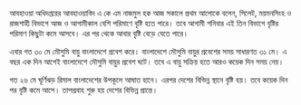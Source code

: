 আবহাওয়া অধিদপ্তরের আবহাওয়াবিদ এ কে এম নাজমুল হক আজ সকালে প্রথম আলোকে বলেন, সিলেট, ময়মনসিংহ ও রাজশাহী বিভাগে আজ ও আগামীকাল বেশি পরিমাণে বৃষ্টি হতে পারে। তবে আগামী শনিবার এই তিন বিভাগে বৃষ্টির পরিমাণ কিছুটা কমে আসবে। এর পর থেকে আবার বৃষ্টি বেড়ে যেতে পারে।

এবার গত ৩০ মে মৌসুমি বায়ু বাংলাদেশে প্রবেশ করে। বাংলাদেশে মৌসুমি বায়ুর প্রবেশের সময় সাধারণত ৩১ মে। এ বছর এক দিন আগেই বাংলাদেশে মৌসুমি বায়ুর প্রবেশ ঘটে। তবে এ বায়ু সক্রিয় হতে আরও কয়েক দিন সময় নেয়।

গত ২৬ মে ঘূর্ণিঝড় রিমাল বাংলাদেশের উপকূলে আঘাত হানে। এরপর দেশের বিভিন্ন স্থানে বৃষ্টি হয়। তবে কয়েক দিন পর বৃষ্টি কমে আসে। তাপপ্রবাহ শুরু হয় দেশের বিভিন্ন প্রান্তে।
